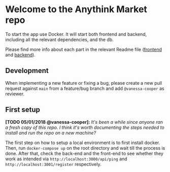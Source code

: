 # Welcome to the Anythink Market repo

To start the app use Docker. It will start both frontend and backend, including all the relevant dependencies, and the db.

Please find more info about each part in the relevant Readme file ([frontend](frontend/readme.md) and [backend](backend/README.md)).

## Development

When implementing a new feature or fixing a bug, please create a new pull request against `main` from a feature/bug branch and add `@vanessa-cooper` as reviewer.

## First setup

**[TODO 05/01/2018 @vanessa-cooper]:** _It's been a while since anyone ran a fresh copy of this repo. I think it's worth documenting the steps needed to install and run the repo on a new machine?_

The first step on how to setup a local environment is to first install docker. Then, run `docker-compose up` on the root directory and wait till the process is done. After that, check the back-end and the front-end to see whether they work as intended via `http://localhost:3000/api/ping` and `http://localhost:3001/register` respectively.